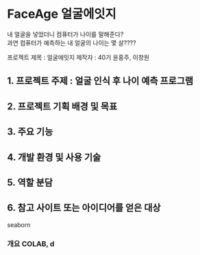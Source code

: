 # FaceAge 얼굴에잇지

내 얼굴을 넣었더니 컴퓨터가 나이를 말해준다?<br>
과연 컴퓨터가 예측하는 내 얼굴의 나이는 몇 살????

프로젝트 제목 : 얼굴에잇지
제작자 : 40기 윤홍주, 이창원

<h2>1. 프로젝트 주제 : 얼굴 인식 후 나이 예측 프로그램</h2>

<h2>2. 프로젝트 기획 배경 및 목표</h2>

<h2>3. 주요 기능</h2>

<h2>4.	개발 환경 및 사용 기술</h2>

<h2>5.	역할 분담</h2>

<h2>6.	참고 사이트 또는 아이디어를 얻은 대상</h2>



seaborn

<h3>개요</h3<br>
  COLAB, d

